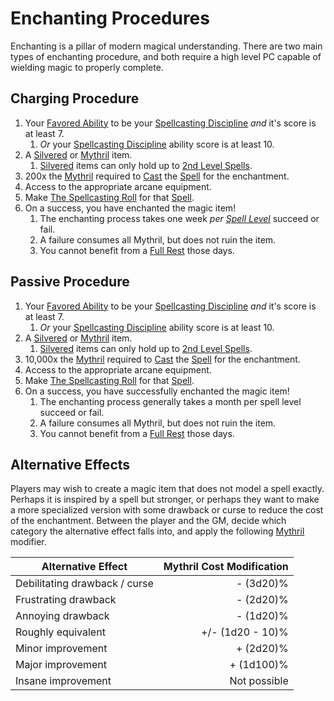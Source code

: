 # Enchanting Procedures

Enchanting is a pillar of modern magical understanding. There are two main types of enchanting procedure, and both require a high level PC capable of wielding magic to properly complete.

## Charging Procedure

1. Your [Favored Ability](../../Player%20Characters/Favored%20Ability.md) to be your [Spellcasting Discipline](../The%20Spellcasting%20Disciplines/Spellcasting%20Disciplines.md) *and* it's score is at least 7.
	1. *Or* your [Spellcasting Discipline](../The%20Spellcasting%20Disciplines/Spellcasting%20Disciplines.md) ability score is at least 10.
2. A [Silvered](../../Items/Material%20Properties/Silvered%20Property.md) or [Mythril](../Mythril.md) item.
	1. [Silvered](../../Items/Material%20Properties/Silvered%20Property.md) items can only hold up to [2nd Level Spells](../Spells/Spells%20by%20Level/Level%202/2nd%20Level%20Spells.md).
3. 200x the [Mythril](../Mythril.md) required to [Cast](../Spellcasting/Spellcasting.md) the [Spell](../Spellcasting/Spells.md) for the enchantment.
4. Access to the appropriate arcane equipment.
5. Make [The Spellcasting Roll](../Spellcasting/Spellcasting.md#The%20Spellcasting%20Roll) for that [Spell](../Spellcasting/Spells.md).
6. On a success, you have enchanted the magic item!
	1. The enchanting process takes one week *per [Spell Level](../Spells/Spell%20Level.md)* succeed or fail.
	2. A failure consumes all Mythril, but does not ruin the item.
	3. You cannot benefit from a [Full Rest](../../Game%20Procedures/Resting.md#Full%20Rest) those days.

## Passive Procedure

1. Your [Favored Ability](../../Player%20Characters/Favored%20Ability.md) to be your [Spellcasting Discipline](../The%20Spellcasting%20Disciplines/Spellcasting%20Disciplines.md) *and* it's score is at least 7.
	1. *Or* your [Spellcasting Discipline](../The%20Spellcasting%20Disciplines/Spellcasting%20Disciplines.md) ability score is at least 10.
2. A [Silvered](../../Items/Material%20Properties/Silvered%20Property.md) or [Mythril](../Mythril.md) item.
	1. [Silvered](../../Items/Material%20Properties/Silvered%20Property.md) items can only hold up to [2nd Level Spells](../Spells/Spells%20by%20Level/Level%202/2nd%20Level%20Spells.md).
3. 10,000x the [Mythril](../Mythril.md) required to [Cast](../Spellcasting/Spellcasting.md) the [Spell](../Spellcasting/Spells.md) for the enchantment.
4. Access to the appropriate arcane equipment.
5. Make [The Spellcasting Roll](../Spellcasting/Spellcasting.md#The%20Spellcasting%20Roll) for that [Spell](../Spellcasting/Spells.md).
6. On a success, you have successfully enchanted the magic item!
	1. The enchanting process generally takes a month per spell level succeed or fail.
	2. A failure consumes all Mythril, but does not ruin the item.
	3. You cannot benefit from a [Full Rest](../../Game%20Procedures/Resting.md#Full%20Rest) those days.

## Alternative Effects

Players may wish to create a magic item that does not model a spell exactly. Perhaps it is inspired by a spell but stronger, or perhaps they want to make a more specialized version with some drawback or curse to reduce the cost of the enchantment. Between the player and the GM, decide which category the alternative effect falls into, and apply the following [Mythril](../Mythril.md) modifier.

| Alternative Effect            | Mythril Cost Modification |
| ----------------------------- | ------------------------: |
| Debilitating drawback / curse |                 - (3d20)% |
| Frustrating drawback          |                 - (2d20)% |
| Annoying drawback             |                 - (1d20)% |
| Roughly equivalent            |          +/- (1d20 - 10)% |
| Minor improvement             |                 + (2d20)% |
| Major improvement             |                + (1d100)% |
| Insane improvement            |              Not possible |
